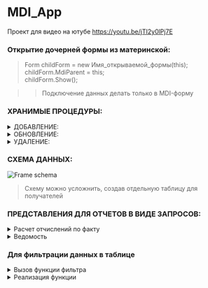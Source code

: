 # MDI_App
Проект для видео на ютубе https://youtu.be/jTI2y0lPj7E

### Открытие дочерней формы из материнской:
> Form childForm = new Имя_открываемой_формы(this); <br>
> childForm.MdiParent = this; <br>
> childForm.Show(); <br>

>> Подключение данных делать только в MDI-форму

### ХРАНИМЫЕ ПРОЦЕДУРЫ:
<details><summary>ДОБАВЛЕНИЕ:</summary>   
ALTER PROCEDURE [dbo].[ИМЯ_ВАШЕЙ_ПРОЦЕДУРЫ]   <br>
	@ИМЯ_ПАРАМЕТРА1 ТИП_ДАННЫХ,    <br>
	@ИМЯ_ПАРАМЕТРА2 ТИП_ДАННЫХ  <br>  
AS   <br>
BEGIN   <br>
	SET NOCOUNT ON;   <br>
	INSERT ИМЯ_ТАБЛИЦЫ (ПОЛЕ_ТАБЛИЦЫ1, ПОЛЕ_ТАБЛИЦЫ2) VALUES (@ИМЯ_ПАРАМЕТРА1, @ИМЯ_ПАРАМЕТРА2)   <br>
END   <br>
</details>   
<details><summary>ОБНОВЛЕНИЕ:</summary>      
ALTER PROCEDURE [dbo].[Update_Акт] <br>
	@КОД ТИП_ДАННЫХ,<br>
	@ИМЯ_ПАРАМЕТРА1 ТИП_ДАННЫХ,  <br>  
	@ИМЯ_ПАРАМЕТРА2 ТИП_ДАННЫХ  <br>
AS <br>
BEGIN <br>
	SET NOCOUNT ON; <br>
	UPDATE ИМЯ_ТАБЛИЦЫ SET ПОЛЕ_ТАБЛИЦЫ1 = @ИМЯ_ПАРАМЕТРА1, ПОЛЕ_ТАБЛИЦЫ2 = @ИМЯ_ПАРАМЕТРА2, <br>
	WHERE КОД_ЗАПИСИ = @КОД <br>
END <br>
</details>
<details><summary>УДАЛЕНИЕ:</summary>     
ALTER PROCEDURE [dbo].[Delete_План] <br>
	@КОД ТИП_ДАННЫХ,<br>
AS <br>
BEGIN <br>
	SET NOCOUNT ON; <br>
	DELETE ИМЯ_ТАБЛИЦЫ WHERE WHERE КОД_ЗАПИСИ = @КОД <br>
END <br>
</details> 

### СХЕМА ДАННЫХ:

![Frame schema](https://github.com/vergeeva/MDI_App/assets/61785118/981f4cfd-5943-46e5-9f1e-a4b4c18d08a3)
> Схему можно усложнить, создав отдельную таблицу для получателей

### ПРЕДСТАВЛЕНИЯ ДЛЯ ОТЧЕТОВ В ВИДЕ ЗАПРОСОВ:

<details><summary>Расчет отчислений по факту</summary>
SELECT dbo.МатериальныеЦенности.Код_марки, dbo.МатериальныеЦенности.Наименование, dbo.Акты.Первоначальная_стоимость, dbo.Акты.Фактический_износ, <br>
	(dbo.Акты.Первоначальная_стоимость + dbo.Акты.Фактический_износ) / 100 AS Сумма_отчислений_факт <br>
FROM	dbo.Акты INNER JOIN <br>
	dbo.МатериальныеЦенности ON dbo.Акты.Код_материала = dbo.МатериальныеЦенности.Код_марки <br>
</details>
<details><summary>Ведомость</summary>
SELECT dbo.МатериальныеЦенности.Код_марки, dbo.МатериальныеЦенности.Наименование, dbo.Акты.Первоначальная_стоимость, 
	dbo.Акты.Фактический_износ, dbo.План.Плановый_износ,   <br>
        (dbo.Акты.Первоначальная_стоимость + dbo.Акты.Фактический_износ) / 100 AS Сумма_отчислений_факт,  <br>
	(dbo.Акты.Первоначальная_стоимость + dbo.План.Плановый_износ) / 100 AS Сумма_отчислений_план,  <br>
        (dbo.Акты.Первоначальная_стоимость + dbo.План.Плановый_износ) / 100 -  <br>
	(dbo.Акты.Первоначальная_стоимость + dbo.Акты.Фактический_износ) / 100 AS Отклонение  <br>
FROM     dbo.Акты INNER JOIN  <br>
                  dbo.МатериальныеЦенности ON dbo.Акты.Код_материала = dbo.МатериальныеЦенности.Код_марки INNER JOIN  <br>
                  dbo.План ON dbo.МатериальныеЦенности.Код_марки = dbo.План.Код_материала  <br>
</details>

### Для фильтрации данных в таблице

<details><summary>Вызов функции фильтра</summary>
bool result = MainForm.RunFilter(MainForm.Имя_биндинг_соурса, Текстовое_поле_фильтра.Text, По_какому_полю_сортировка.Text); <br>
if (!result) <br>
{ <br>
&emsp;	MessageBox.Show("Ошибка запроса"); <br>
} <br>
</details>

<details><summary>Реализация функции</summary>

 
	public bool RunFilter(BindingSource binding, string value,string field)  //биндинг, значение фильтра, поле для фильтрации
	{                  //задать фильтр таблице
	  try {
	    if (value == "" && field == "") {  //если поле и значение не указано
	      binding.Filter = "";  //присваиваем пустой фильтр
	      return true;  //фильтр сработал, возвращаем
	    }
	    if (int.TryParse(value, out _)) {  //если число
	      binding.Filter = String.Format("[{0}] = {1}", field, value);
	    } else {  //если пользователь использует знаки
	      if (value[0] == '<' || value[0] == '>' || value[0] == '=') {
	        if ((int.TryParse(value.Substring(1), out _)) ||
	            (value[1] == '=' &&
	             int.TryParse(value.Substring(2), out _))) {  //для чисел
	          binding.Filter = String.Format("[{0}] {1}", field, value);
	        } else if (DateTime.TryParse(value.Substring(1),
	                                     out _)) {  //если знак однозначный для даты
	          char mark = value[0];
	          value = Convert.ToDateTime(value.Substring(1))
	                      .ToString()
	                      .Replace('.', '-');
	          binding.Filter = String.Format("[{0}] {1}'{2}'", field, mark, value);
	        } else if (value[1] == '=' &&
	                   DateTime.TryParse(
	                       value.Substring(2),
	                       out _)) {  //если знак из двух знаков для даты
	          string mark = value.Substring(0, 2);
	          //конвертируем дату, так как для сравнения формат даты немного другой
	          value = Convert.ToDateTime(value.Substring(2))
	                      .ToString()
	                      .Replace('.', '-');
	          binding.Filter = String.Format("[{0}] {1}'{2}'", field, mark, value);
	        }
	      } else {                                 //для строк
	        if (value[value.Length - 1] == '*') {  //если есть звездочка
	          binding.Filter = String.Format("[{0}] like '{1}'", field, value);
	        } else if (DateTime.TryParse(value, out _)) {  //если дата без знаков
	          //конвертируем дату, так как для сравнения формат даты немного другой
	          value = Convert.ToDateTime(value).ToString().Replace('.', '-');
	          binding.Filter = String.Format("[{0}] = '{1}'", field, value);
	        } else {  //если строка без звездочки
	          binding.Filter = String.Format("[{0}] like '{1}*'", field, value);
	        }
	      }
	    }
	    return true;
	  } catch {
	    return false;
	  }
	}
